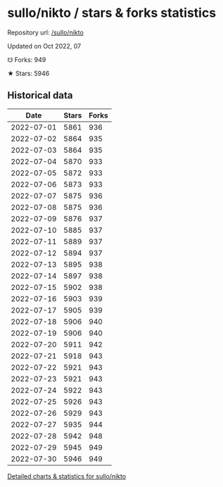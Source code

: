 # sullo/nikto / stars & forks statistics

Repository url: [/sullo/nikto](https://github.com/sullo/nikto)

Updated on Oct 2022, 07

☋ Forks: 949

★ Stars: 5946

## Historical data
| Date | Stars | Forks |
|------|-------|-------|
| 2022-07-01 | 5861 | 936 | 
| 2022-07-02 | 5864 | 935 | 
| 2022-07-03 | 5864 | 935 | 
| 2022-07-04 | 5870 | 933 | 
| 2022-07-05 | 5872 | 933 | 
| 2022-07-06 | 5873 | 933 | 
| 2022-07-07 | 5875 | 936 | 
| 2022-07-08 | 5875 | 936 | 
| 2022-07-09 | 5876 | 937 | 
| 2022-07-10 | 5885 | 937 | 
| 2022-07-11 | 5889 | 937 | 
| 2022-07-12 | 5894 | 937 | 
| 2022-07-13 | 5895 | 938 | 
| 2022-07-14 | 5897 | 938 | 
| 2022-07-15 | 5902 | 938 | 
| 2022-07-16 | 5903 | 939 | 
| 2022-07-17 | 5905 | 939 | 
| 2022-07-18 | 5906 | 940 | 
| 2022-07-19 | 5906 | 940 | 
| 2022-07-20 | 5911 | 942 | 
| 2022-07-21 | 5918 | 943 | 
| 2022-07-22 | 5921 | 943 | 
| 2022-07-23 | 5921 | 943 | 
| 2022-07-24 | 5922 | 943 | 
| 2022-07-25 | 5926 | 943 | 
| 2022-07-26 | 5929 | 943 | 
| 2022-07-27 | 5935 | 944 | 
| 2022-07-28 | 5942 | 948 | 
| 2022-07-29 | 5945 | 949 | 
| 2022-07-30 | 5946 | 949 | 


[Detailed charts & statistics for sullo/nikto](https://reviewgithub.com/rep/sullo/nikto)
